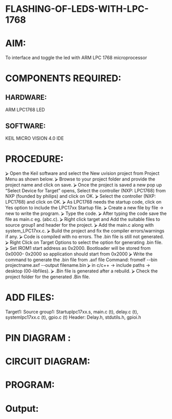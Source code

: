 # FLASHING-OF-LEDS-WITH-LPC-1768

# AIM: 
   To interface and toggle the led with ARM LPC 1768 microprocessor           
           
# COMPONENTS REQUIRED:
##  HARDWARE:
ARM LPC1768
LED
## SOFTWARE:
KEIL MICRO VISION 4.0 IDE

# PROCEDURE:


⮚	Open the Keil software and select the New uvision project from Project Menu as shown below.
⮚	Browse to your project folder and provide the project name and click on save.
⮚	Once the project is saved a new pop up “Select Device for Target” opens, Select the controller (NXP: LPC1768) from NXP (founded by philips) and click on OK.
⮚	Select the controller (NXP: LPC1768) and click on OK.
⮚	As LPC1768 needs the startup code, click on Yes option to include the LPC17xx Startup file.
⮚	Create a new file by file → new to write the program.
⮚	Type the code.
⮚	After typing the code save the file as main.c eg. (abc.c).
⮚	Right click target and Add the suitable files to source group1 and header for the project.
⮚	Add the main.c along with system_LPC17xx.c.
⮚	Build the project and fix the compiler errors/warnings if any.
⮚	Code is compiled with no errors. The .bin file is still not generated.
⮚	Right Click on Target Options to select the option for generating .bin file.
⮚	Set IROM1 start address as 0x2000. Bootloader will be stored from 0x0000- 0x2000 so application should start from 0x2000
⮚	Write	the	command	to	generate	the .bin file	from
.axf file
Command: fromelf --bin projectname.axf --output filename.bin
⮚	in c/c++ → include paths → desktop (00-libfiles).
⮚	.Bin file is generated after a rebuild.
⮚	Check the project folder for the generated .Bin file.

# ADD FILES:
Target1:
Source group1:
Startuplpc17xx.s, main.c (t), delay.c (t), systemlpc17xx.c (t), gpio.c (t)
Header:
Delay.h, stdutils.h, gpioi.h

# PIN DIAGRAM :
 

# CIRCUIT DIAGRAM:
 
 
# PROGRAM:


 
# Output:







